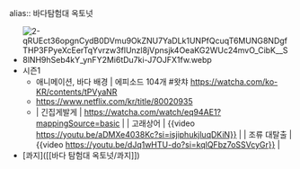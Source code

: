 alias:: 바다탐험대 옥토넛

- ![2-qRUEct36opgnCydB0DVmu9OkZNU7YaDLk1UNPfQcuqT6MUNG8NDgfTHP3FPyeXcEerTqYvrzw3flUnzl8jVpnsjk4OeaKG2WUc24mvO_CibK__S8lNH9hSeb4kY_ynFY2Mi6tDu7ki-J7OJFX1fw.webp](../assets/2-qRUEct36opgnCydB0DVmu9OkZNU7YaDLk1UNPfQcuqT6MUNG8NDgfTHP3FPyeXcEerTqYvrzw3flUnzl8jVpnsjk4OeaKG2WUc24mvO_CibK_S8lNH9hSeb4kY_ynFY2Mi6tDu7ki-J7OJFX1fw_1698208265190_0.webp)
- 시즌1
	- 애니메이션, 바다 배경 | 에피소드 104개
	  #왓챠
	  https://watcha.com/ko-KR/contents/tPVyaNR
	- https://www.netflix.com/kr/title/80020935
	- | 긴집게발게 | https://watcha.com/watch/eq94AE1?mappingSource=basic |
	  | 고래상어 | {{video https://youtu.be/aDMXe4038Kc?si=isjiphukjluqDKiN}} |
	  | 조류 대탈출 | {{video https://youtu.be/dJq1wHTU-do?si=kqlQFbz7oSSVcyGr}} |
- [콰지]([[바다 탐험대 옥토넛/콰지]])